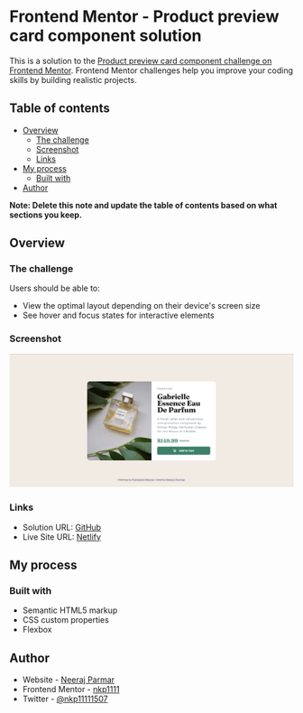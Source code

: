 # Frontend Mentor - Product preview card component solution

This is a solution to the [Product preview card component challenge on Frontend Mentor](https://www.frontendmentor.io/challenges/product-preview-card-component-GO7UmttRfa). Frontend Mentor challenges help you improve your coding skills by building realistic projects. 

## Table of contents

- [Overview](#overview)
  - [The challenge](#the-challenge)
  - [Screenshot](#screenshot)
  - [Links](#links)
- [My process](#my-process)
  - [Built with](#built-with)
- [Author](#author)

**Note: Delete this note and update the table of contents based on what sections you keep.**

## Overview

### The challenge

Users should be able to:

- View the optimal layout depending on their device's screen size
- See hover and focus states for interactive elements

### Screenshot
![image](https://github.com/nkp1111/frontend-mentor-challenges/blob/main/product-preview-card-component/images/Screenshot%202022-08-28%20164339.png?raw=true)

### Links

- Solution URL: [GitHub](https://github.com/nkp1111/frontend-mentor-challenges/tree/main/product-preview-card-component)
- Live Site URL: [Netlify](https://nkp-product-preview-card-component.netlify.app/)

## My process

### Built with

- Semantic HTML5 markup
- CSS custom properties
- Flexbox

## Author

- Website - [Neeraj Parmar](https://www.your-site.com)
- Frontend Mentor - [nkp1111](https://www.frontendmentor.io/profile/nkp1111)
- Twitter - [@nkp11111507](https://www.twitter.com/yourusername)

